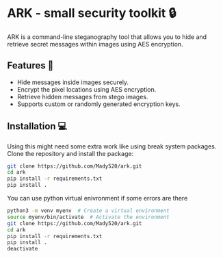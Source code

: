 # ARK - small security toolkit  🔒

ARK is a command-line steganography tool that allows you to hide and retrieve secret messages within images using AES encryption.

## Features 🚀
- Hide messages inside images securely.
- Encrypt the pixel locations using AES encryption.
- Retrieve hidden messages from stego images.
- Supports custom or randomly generated encryption keys.

## Installation 💻
Using this might need some extra work like using break system packages.
Clone the repository and install the package:

```sh
git clone https://github.com/Mady520/ark.git
cd ark
pip install -r requirements.txt 
pip install . 
```
You can use python virtual enivronment if some errors are there

```sh
python3 -m venv myenv  # Create a virtual environment
source myenv/bin/activate  # Activate the environment
git clone https://github.com/Mady520/ark.git
cd ark 
pip install -r requirements.txt
pip install .
deactivate 
```
